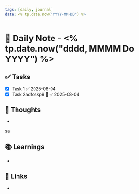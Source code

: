 ```yaml
---
tags: [daily, journal]
date: <% tp.date.now("YYYY-MM-DD") %>
---
```


# 📅 Daily Note - <% tp.date.now("dddd, MMMM Do YYYY") %>

## ✅ Tasks
- [x] Task 1 ✅ 2025-08-04
- [x] Task 2adfoskp9 🔺 ✅ 2025-08-04

## 🧠 Thoughts
- 
sa
## 📚 Learnings
- 

## 🔗 Links
- 
